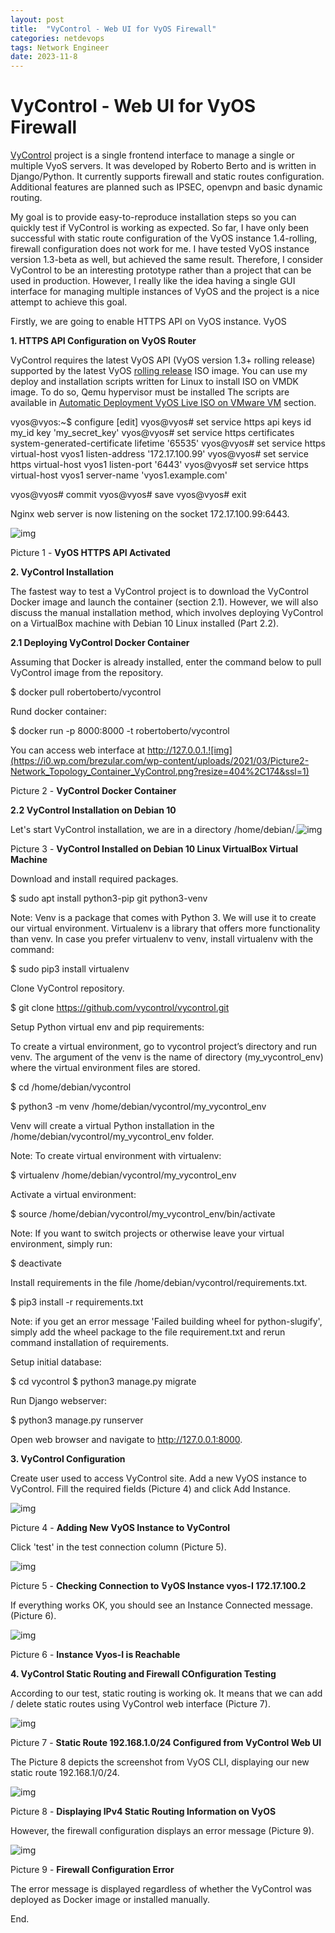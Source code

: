 ```yaml
---
layout: post
title:  "VyControl - Web UI for VyOS Firewall"
categories: netdevops
tags: Network Engineer
date: 2023-11-8
---
```


# VyControl - Web UI for VyOS Firewall

[VyControl](https://github.com/vycontrol/vycontrol) project is a single frontend interface to manage a single or multiple VyoS servers. It was developed by Roberto Berto and is written in Django/Python. It currently supports firewall and static routes configuration. Additional features are planned such as IPSEC, openvpn and basic dynamic routing.

My goal is to provide easy-to-reproduce installation steps so you can quickly test if VyControl is working as expected. So far, I have only been successful with static route configuration of the VyOS instance 1.4-rolling, firewall configuration does not work for me. I have tested VyOS instance version 1.3-beta as well, but achieved the same result. Therefore, I consider VyControl to be an interesting prototype rather than a project that can be used in production. However, I really like the idea having a single GUI interface for managing multiple instances of VyOS and the project is a nice attempt to achieve this goal.

Firstly, we are going to enable HTTPS API on VyOS instance. VyOS

**1. HTTPS API Configuration on VyOS Router**

VyControl requires the latest VyOS API (VyOS version 1.3+ rolling release) supported by the latest VyOS [rolling release](https://downloads.vyos.io/rolling/current/amd64/vyos-rolling-latest.iso) ISO image. You can use my deploy and installation scripts written for Linux to install ISO on VMDK image. To do so, Qemu hypervisor must be installed The scripts are available in [Automatic Deployment VyOS Live ISO on VMware VM](https://brezular.com/2016/10/18/scripts/) section.

vyos@vyos:~$ configure
[edit]
vyos@vyos# set service https api keys id my_id key 'my_secret_key'
vyos@vyos# set service https certificates system-generated-certificate lifetime '65535'
vyos@vyos# set service https virtual-host vyos1 listen-address '172.17.100.99'
vyos@vyos# set service https virtual-host vyos1 listen-port '6443'
vyos@vyos# set service https virtual-host vyos1 server-name 'vyos1.example.com'

vyos@vyos# commit
vyos@vyos# save
vyos@vyos# exit

Nginx web server is now listening on the socket 172.17.100.99:6443.

![img](https://i0.wp.com/brezular.com/wp-content/uploads/2021/03/Picture1-Nginx_6443.png?resize=640%2C37&ssl=1)

Picture 1 - **VyOS HTTPS API Activated**

**2. VyControl Installation**

The fastest way to test a VyControl project is to download the VyControl Docker image and launch the container (section 2.1). However, we will also discuss the manual installation method, which involves deploying VyControl on a VirtualBox machine with Debian 10 Linux installed (Part 2.2).

**2.1 Deploying VyControl Docker Container**

Assuming that Docker is already installed, enter the command below to pull VyControl image from the repository.

$ docker pull robertoberto/vycontrol

Rund docker container:

$ docker run -p 8000:8000 -t robertoberto/vycontrol

You can access web interface at http://127.0.0.1.![img](https://i0.wp.com/brezular.com/wp-content/uploads/2021/03/Picture2-Network_Topology_Container_VyControl.png?resize=404%2C174&ssl=1)

Picture 2 - **VyControl Docker Container**

**2.2 VyControl Installation on Debian 10**

Let's start VyControl installation, we are in a directory /home/debian/.![img](https://i0.wp.com/brezular.com/wp-content/uploads/2021/03/Picture3-Network_Topology_VyControl_VM.png?resize=396%2C173&ssl=1)

Picture 3 - **VyControl Installed on Debian 10 Linux VirtualBox Virtual Machine**

Download and install required packages.

$ sudo apt install python3-pip git python3-venv

Note: Venv is a package that comes with Python 3. We will use it to create our virtual environment. Virtualenv is a library that offers more functionality than venv. In case you prefer virtualenv to venv, install virtualenv with the command:

$ sudo pip3 install virtualenv

Clone VyControl repository.

$ git clone https://github.com/vycontrol/vycontrol.git

Setup Python virtual env and pip requirements:

To create a virtual environment, go to vycontrol project’s directory and run venv. The argument of the venv is the name of directory (my_vycontrol_env) where the virtual environment files are stored.

$ cd /home/debian/vycontrol

$ python3 -m venv /home/debian/vycontrol/my_vycontrol_env

Venv will create a virtual Python installation in the /home/debian/vycontrol/my_vycontrol_env folder.

Note: To create virtual environment with virtualenv:

$ virtualenv /home/debian/vycontrol/my_vycontrol_env

Activate a virtual environment:

$ source /home/debian/vycontrol/my_vycontrol_env/bin/activate

Note: If you want to switch projects or otherwise leave your virtual environment, simply run:

$ deactivate

Install requirements in the file /home/debian/vycontrol/requirements.txt.

$ pip3 install -r requirements.txt

Note: if you get an error message 'Failed building wheel for python-slugify', simply add the wheel package to the file requirement.txt and rerun command installation of requirements.

Setup initial database:

$ cd vycontrol
$ python3 manage.py migrate

Run Django webserver:

$ python3 manage.py runserver

Open web browser and navigate to http://127.0.0.1:8000.

**3. VyControl Configuration**

Create user used to access VyControl site. Add a new VyOS instance to VyControl. Fill the required fields (Picture 4) and click Add Instance.

![img](https://i0.wp.com/brezular.com/wp-content/uploads/2021/03/PIcture4-Creating_VyOS_Instance.png?resize=640%2C412&ssl=1)

Picture 4 - **Adding New VyOS Instance to VyControl**

Click 'test' in the test connection column (Picture 5).

![img](https://i0.wp.com/brezular.com/wp-content/uploads/2021/03/PIcture5-Testing_Connection_to_VyOS.png?resize=640%2C220&ssl=1)

Picture 5 - **Checking Connection to VyOS Instance vyos-I 172.17.100.2**

If everything works OK, you should see an Instance Connected message. (Picture 6).

![img](https://i0.wp.com/brezular.com/wp-content/uploads/2021/03/Picture6-Connected-_Instance-Vyos-I.png?resize=640%2C219&ssl=1)

Picture 6 - **Instance Vyos-I is Reachable**

**4. VyControl Static Routing and Firewall COnfiguration Testing**

According to our test, static routing is working ok. It means that we can add / delete static routes using VyControl web interface (Picture 7).

![img](https://i0.wp.com/brezular.com/wp-content/uploads/2021/03/Picture7-Static_Route_Configuration.png?resize=640%2C125&ssl=1)

Picture 7 - **Static Route 192.168.1.0/24 Configured from VyControl Web UI**

The Picture 8 depicts the screenshot from VyOS CLI, displaying our new static route 192.168.1/0/24.

![img](https://i0.wp.com/brezular.com/wp-content/uploads/2021/03/Picture8-VyOS_Static_Route_Configuration.png?resize=640%2C148&ssl=1)

Picture 8 - **Displaying IPv4 Static Routing Information on VyOS** 

However, the firewall configuration displays an error message (Picture 9).

![img](https://i0.wp.com/brezular.com/wp-content/uploads/2021/03/Picture9-Furewall_Configuration_Error.png?resize=640%2C344&ssl=1)

Picture 9 - **Firewall Configuration Error**

The error message is displayed regardless of whether the VyControl was deployed as Docker image or installed manually.

End.
